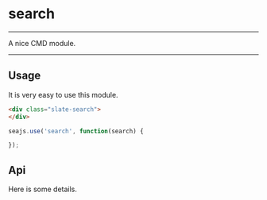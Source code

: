 # search

---

A nice CMD module.

---

## Usage

It is very easy to use this module.

````html
<div class="slate-search">
</div>
````

```javascript
seajs.use('search', function(search) {

});
```

## Api

Here is some details.
